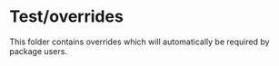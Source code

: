# Test/overrides

This folder contains overrides which will automatically be required by package users.
